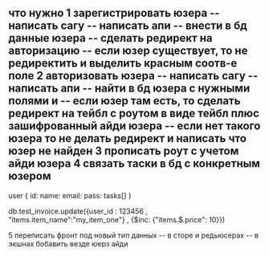 что нужно
1 зарегистрировать юзера
 -- написать сагу
 -- написать апи
 -- внести в бд данные юзера
 -- сделать редирект на авторизацию
 -- если юзер существует, то не редиректить и выделить красным соотв-е поле
2 авторизовать юзера
  -- написать сагу
  -- написать апи
  -- найти в бд юзера с нужными полями и 
    -- если юзер там есть, то сделать редирект на тейбл с  роутом   в виде тейбл плюс зашифрованный айди юзера
    -- если нет такого юзера то не делать редирект и написать что юзер не найден
3 прописать роут с учетом айди юзера
4 связать таски в бд с конкретным юзером
 -- 
user {
	id:
	name:
	email:
	pass:
	tasks[]
}

db.test_invoice.update({user_id : 123456 , "items.item_name":"my_item_one"} , {$inc: {"items.$.price": 10}})

5 переписать фронт под новый тип данных
 -- в сторе и редьюсерах
 -- в экшнах бобавить везде юерз айди